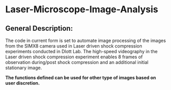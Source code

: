 # Laser-Microscope-Image-Analysis
## General Description:
The code in current form is set to automate image processing of the images from the SIMX8 camera used in Laser driven shock compression experiments conducted in Dlott Lab.
The high-speed videography in the Laser driven shock compression experiment enables 8 frames of observation during/post shock compression and an additional initial stationary image.   

**The functions defined can be used for other type of images based on user discretion.** 
 

